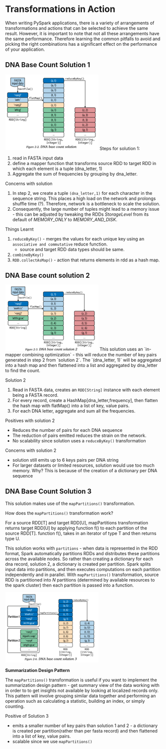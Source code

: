 # Transformations in Action

When writing PySpark applications, there is a variety of arrangements of transformations and actions that can be selected to achieve the same result. However, it is important to note that not all these arrangements have the same performance. Therefore learning the common pitfalls to avoid and picking the right combinations has a significant effect on the performance of your application. 

## DNA Base Count Solution 1
<img src="pictures/dna_base_count_sol_1.PNG" alt="DNA base count solution 1" width="300">
Steps for solution 1:

1. read in FASTA input data
2. define a mapper function that transforms source RDD to target RDD in which each element is a tuple (dna_letter, 1)
3. Aggregate the sum of frequencies by grouping by dna_letter.

Concerns with solution
1. In step 2, we create a tuple `(dna_letter,1)` for each character in the sequence string. This places a high load on the network and prolongs shuffle time (?). Therefore, network is a bottleneck to scale the solution.
2. Consequently, the large number of tuples might lead to a memory issue - this can be adjusted by tweaking the RDDs *StorageLevel* from its default of *MEMORY_ONLY* to *MEMORY_AND_DISK*.

Things Learnt

1. `reduceByKey()` - merges the values for each unique key using an `associative and commutative` reduce function.
    - source and target RDD data types should be same.
2. `combineByKey()`
3. `RDD.collectAsMap()` - action that returns elements in rdd as a hash map.

## DNA Base count solution 2
<img src="pictures/dna_base_count_sol_2.PNG" alt="DNA base count solution 2" width="300">
This solution uses an `in-mapper combining optimization` - this will reduce the number of key pairs generated in step 2 from `solution 2`. The `(dna_letter, 1)` will be aggregated into a hash map and then flattened into a list and aggregated by dna_letter to find the count.

Solution 2
1. Read in FASTA data, creates an `RDD[String]` instance with each element being a FASTA record.
2. For every record, create a HashMap[dna_letter,frequency], then flatten the hash map with flatMap() into a list of key, value pairs.
3. For each DNA letter, aggregate and sum all the frequencies.

Positives with solution 2
- Reduces the number of pairs for each DNA sequence
- The reduction of pairs emitted reduces the strain on the network.
- No scalability since solution uses a `reduceByKey()` transformation

Concerns with solution 2
- solution still emits up to 6 keys pairs per DNA string
- For larger datasets or limited resources, solution would use too much memory. Why? This is because of the creation of a dictionary per DNA sequence

## DNA Base Count Solution 3
This solution makes use of the `mapPartitions()` transformation.

How does the `mapPartitions()` transformation work?

For a source RDD[T] and target RDD[U], mapPartitions transformation returns target RDD[U] by applying function f() to each partition of the source RDD[T]. function f(), takes in an iterator of type T and then returns type U.

This solution works with `partitions` - when data is represented in the RDD format, Spark automatically partitions RDDs and distributes these partitions across the available nodes. So rather than creating a dictionary for each dna record, solution 2, a dictionary is created per partition. Spark splits input data into partitions, and then executes computations on each partition independently and in parallel. With `mapPartitions()` transformation, source RDD is partitioned into *N* partitions (determined by available resources to the spark cluster) then each partition is passed into a function.

<img src="pictures/dna_base_count_sol_3.PNG" alt="DNA base count solution 3" width="300">

**Summarization Design Pattern**

The `mapPartitions()` transformation is useful if you want to implement the summarization design pattern - get summary view of the data working with in order to to get insights not available by looking at localized records only. 
This pattern will involve grouping similar data together and performing an operation such as calculating a statistic, building an index, or simply counting. 


Positive of Solution 3
- emits a smaller number of key pairs than solution 1 and 2 - a dictionary is created per partition(rather than per fasta record) and then flattened into a list of key, value pairs.
- scalable since we use `mapPartitions()` 
